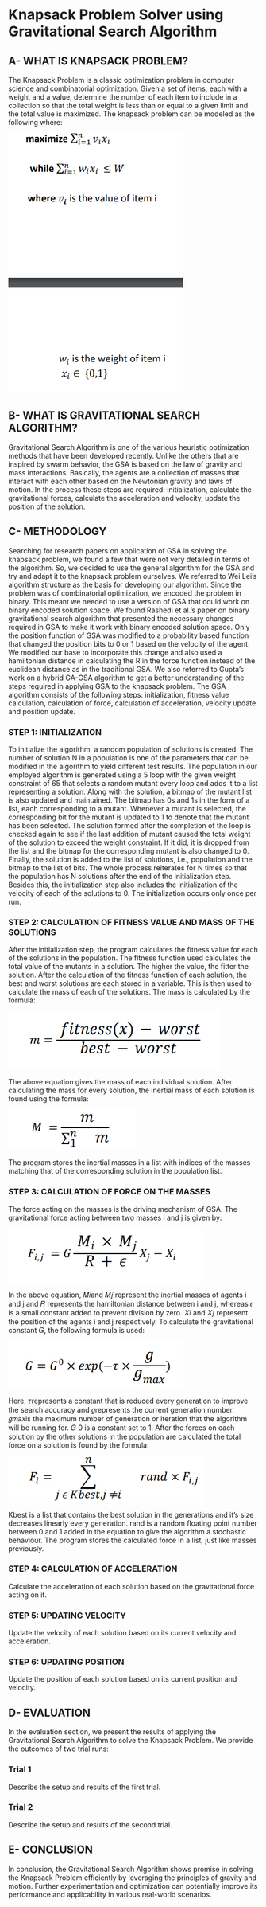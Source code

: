 # Knapsack Problem Solver using Gravitational Search Algorithm

## A- WHAT IS KNAPSACK PROBLEM?
The Knapsack Problem is a classic optimization problem in computer science and combinatorial optimization. Given a set of items, each with a weight and a value, determine the number of each item to include in a collection so that the total weight is less than or equal to a given limit and the total value is maximized.
The knapsack problem can be modeled as the following where:

![Example Image](images/knapsack.png)

## B- WHAT IS GRAVITATIONAL SEARCH ALGORITHM?
Gravitational Search Algorithm is one of the various heuristic optimization methods that have
been developed recently. Unlike the others that are inspired by swarm behavior, the GSA is
based on the law of gravity and mass interactions. Basically, the agents are a collection of
masses that interact with each other based on the Newtonian gravity and laws of motion. In
the process these steps are required: initialization, calculate the gravitational forces,
calculate the acceleration and velocity, update the position of the solution.

## C- METHODOLOGY
Searching for research papers on application of GSA in solving the knapsack problem, we
found a few that were not very detailed in terms of the algorithm. So, we decided to use the
general algorithm for the GSA and try and adapt it to the knapsack problem ourselves. We
referred to Wei Lei’s algorithm structure as the basis for developing our algorithm. Since the
problem was of combinatorial optimization, we encoded the problem in binary. This meant
we needed to use a version of GSA that could work on binary encoded solution space. We
found Rashedi et al.’s paper on binary gravitational search algorithm that presented the
necessary changes required in GSA to make it work with binary encoded solution space. Only
the position function of GSA was modified to a probability based function that changed the
position bits to 0 or 1 based on the velocity of the agent. We modified our base to incorporate
this change and also used a hamiltonian distance in calculating the R in the force function
instead of the euclidean distance as in the traditional GSA. We also referred to Gupta’s work
on a hybrid GA-GSA algorithm to get a better understanding of the steps required in applying
GSA to the knapsack problem. The GSA algorithm consists of the following steps: initialization,
fitness value calculation, calculation of force, calculation of acceleration, velocity update and
position update.

### STEP 1: INITIALIZATION
To initialize the algorithm, a random population of solutions is created. The number of
solution N in a population is one of the parameters that can be modified in the algorithm to
yield different test results. The population in our employed algorithm is generated using a
5
loop with the given weight constraint of 65 that selects a random mutant every loop and adds
it to a list representing a solution. Along with the solution, a bitmap of the mutant list is also
updated and maintained. The bitmap has 0s and 1s in the form of a list, each corresponding
to a mutant. Whenever a mutant is selected, the corresponding bit for the mutant is updated
to 1 to denote that the mutant has been selected. The solution formed after the completion
of the loop is checked again to see if the last addition of mutant caused the total weight of
the solution to exceed the weight constraint. If it did, it is dropped from the list and the bitmap
for the corresponding mutant is also changed to 0. Finally, the solution is added to the list of
solutions, i.e., population and the bitmap to the list of bits. The whole process reiterates for
N times so that the population has N solutions after the end of the initialization step. Besides
this, the initialization step also includes the initialization of the velocity of each of the
solutions to 0. The initialization occurs only once per run.

### STEP 2: CALCULATION OF FITNESS VALUE AND MASS OF THE SOLUTIONS
After the initialization step, the program calculates the fitness value for each of the solutions
in the population. The fitness function used calculates the total value of the mutants in a
solution. The higher the value, the fitter the solution. After the calculation of the fitness
function of each solution, the best and worst solutions are each stored in a variable. This is
then used to calculate the mass of each of the solutions. The mass is calculated by the
formula:

![Example Image](images/fitness.png)

The above equation gives the mass of each individual solution. After calculating the mass for
every solution, the inertial mass of each solution is found using the formula:

![Example Image](images/mass.png)

The program stores the inertial masses in a list with indices of the masses matching that of
the corresponding solution in the population list.

### STEP 3: CALCULATION OF FORCE ON THE MASSES
The force acting on the masses is the driving mechanism of GSA. The gravitational force acting
between two masses i and j is given by:

![Example Image](images/force.png)

In the above equation, 𝑀𝑖and 𝑀𝑗
represent the inertial masses of agents i and j and 𝑅
represents the hamiltonian distance between i and j, whereas 𝜖 is a small constant added to
prevent division by zero. 𝑋𝑖 and 𝑋𝑗
represent the position of the agents i and j respectively.
To calculate the gravitational constant 𝐺, the following formula is used:

![Example Image](images/constant.png)

Here, 𝜏represents a constant that is reduced every generation to improve the search
accuracy and 𝑔represents the current generation number. 𝑔𝑚𝑎𝑥is the maximum number of
generation or iteration that the algorithm will be running for. 𝐺
0
is a constant set to 1.
After the forces on each solution by the other solutions in the population are calculated the
total force on a solution is found by the formula:

![Example Image](images/totalforce.png)

Kbest is a list that contains the best solution in the generations and it’s size decreases linearly
every generation. rand is a random floating point number between 0 and 1 added in the
equation to give the algorithm a stochastic behaviour.
The program stores the calculated force in a list, just like masses previously.


### STEP 4: CALCULATION OF ACCELERATION
Calculate the acceleration of each solution based on the gravitational force acting on it.

### STEP 5: UPDATING VELOCITY
Update the velocity of each solution based on its current velocity and acceleration.

### STEP 6: UPDATING POSITION
Update the position of each solution based on its current position and velocity.

## D- EVALUATION
In the evaluation section, we present the results of applying the Gravitational Search Algorithm to solve the Knapsack Problem. We provide the outcomes of two trial runs:

### Trial 1
Describe the setup and results of the first trial.

### Trial 2
Describe the setup and results of the second trial.

## E- CONCLUSION
In conclusion, the Gravitational Search Algorithm shows promise in solving the Knapsack Problem efficiently by leveraging the principles of gravity and motion. Further experimentation and optimization can potentially improve its performance and applicability in various real-world scenarios.

